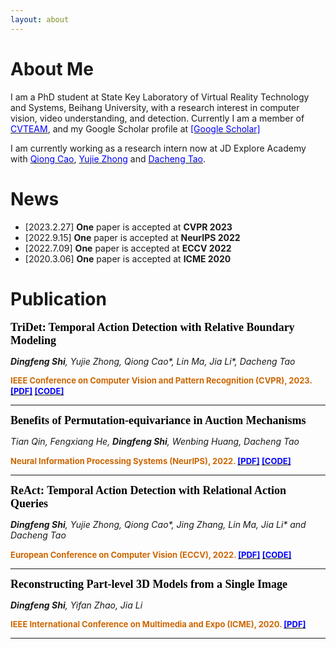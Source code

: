 ```yaml
---
layout: about
---
```


# About Me

I am a PhD student at State Key Laboratory of Virtual Reality Technology and Systems, Beihang University, with a research
interest in computer vision, video understanding, and detection. Currently I am a member
of 
<a href="https://cvteam.buaa.edu.cn/"><font color=blue>CVTEAM</font></a>, and my Google Scholar profile at <a href="https://scholar.google.com/citations?user=e8bIW37RkFkC&hl=zh-CN&oi=ao"><font color=blue>[Google Scholar]</font></a>

I am currently working as a research intern now at JD Explore Academy with
<a href="https://qiongcao.github.io/"><font color=blue>Qiong Cao</font></a>,
<a href="https://y-zhong.info/"><font color=blue>Yujie Zhong</font></a>
and
<a href="https://scholar.google.com/citations?user=RwlJNLcAAAAJ&hl=zh-CN"><font color=blue>Dacheng Tao</font></a>.
<br/>

# News

- [2023.2.27] **One** paper is accepted at **CVPR 2023**
- [2022.9.15] **One** paper is accepted at **NeurIPS 2022**
- [2022.7.09] **One** paper is accepted at **ECCV 2022**
- [2020.3.06] **One** paper is accepted at **ICME 2020**

# Publication
<font color=Black size=4 face="Georgia"><b>TriDet: Temporal Action Detection with Relative Boundary Modeling</b></font>

_**Dingfeng Shi**, Yujie Zhong, Qiong Cao*, Lin Ma, Jia Li*, Dacheng Tao_

<div>
<b>
<font color=CC6600 size=2>IEEE Conference on Computer Vision and Pattern Recognition (CVPR), 2023. </font>
<a href="https://arxiv.org/abs/2303.07347"><font color=blue size=2>[PDF]</font></a>
<a href="https://github.com/dingfengshi/TriDet"><font color=blue size=2>[CODE]</font></a>
</b>
</div>

---
<font color=Black size=4 face="Georgia"><b>Benefits of Permutation-equivariance in Auction Mechanisms</b></font>

_Tian Qin, Fengxiang He, **Dingfeng Shi**, Wenbing Huang, Dacheng Tao_


<div>
<b>
<font color=CC6600 size=2>Neural Information Processing Systems (NeurIPS), 2022. </font>
<a href="https://arxiv.org/abs/2210.05579"><font color=blue size=2>[PDF]</font></a>
<a href="https://github.com/dingfengshi/Auction_PE"><font color=blue size=2>[CODE]</font></a>
</b>
</div>

---
<font color=Black size=4 face="Georgia"><b>ReAct: Temporal Action Detection with Relational Action Queries</b></font>

_**Dingfeng Shi**, Yujie Zhong, Qiong Cao*, Jing Zhang, Lin Ma, Jia Li* and Dacheng Tao_

<div>
<b>
<font color=CC6600 size=2>European Conference on Computer Vision (ECCV), 2022. </font>
<a href="https://www.ecva.net/papers/eccv_2022/papers_ECCV/papers/136700102.pdf"><font color=blue size=2>[PDF]</font></a>
<a href="https://github.com/dingfengshi/React"><font color=blue size=2>[CODE]</font></a>
</b>
</div>

---
<font color=Black size=4 face="Georgia"><b>Reconstructing Part-level 3D Models from a Single Image</b></font>

_**Dingfeng Shi**, Yifan Zhao, Jia Li_

<div>
<b>
<font color=CC6600 size=2>IEEE International Conference on Multimedia and Expo (ICME), 2020. </font>
<a href="http://cvteam.net/projects/2020/ICME/ICME2020_files/ICME2020-paper.pdf"><font color=blue size=2>[PDF]</font></a>
</b>
</div>

---
<br/>

